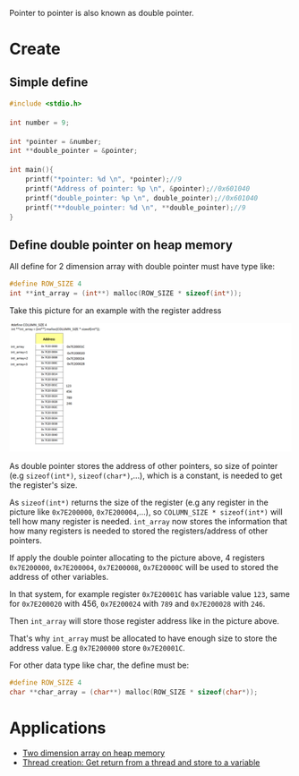 Pointer to pointer is also known as double pointer.

# Create

## Simple define

```c
#include <stdio.h>

int number = 9;

int *pointer = &number;
int **double_pointer = &pointer;

int main(){
	printf("*pointer: %d \n", *pointer);//9
	printf("Address of pointer: %p \n", &pointer);//0x601040
	printf("double_pointer: %p \n", double_pointer);//0x601040
	printf("**double_pointer: %d \n", **double_pointer);//9
}
```

## Define double pointer on heap memory

All define for 2 dimension array with double pointer must have type like:

```c
#define ROW_SIZE 4
int **int_array = (int**) malloc(ROW_SIZE * sizeof(int*));
```

Take this picture for an example with the register address

![](../../../Environment/Images/double_pointer_with_register_size.png)

As double pointer stores the address of other pointers, so size of pointer (e.g ``sizeof(int*)``, ``sizeof(char*)``,...), which is a constant, is needed to get the register's size.

As ``sizeof(int*)`` returns the size of the register (e.g any register in the picture like ``0x7E200000``, ``0x7E200004``,...), so ``COLUMN_SIZE * sizeof(int*)`` will tell how many register is needed. ``int_array`` now stores the information that how many registers is needed to stored the registers/address of other pointers.

If apply the double pointer allocating to the picture above, 4 registers ``0x7E200000``, ``0x7E200004``, ``0x7E200008``, ``0x7E20000C`` will be used to stored the address of other variables.

In that system, for example register ``0x7E20001C`` has variable value ``123``, same for ``0x7E200020`` with 456, ``0x7E200024`` with ``789`` and ``0x7E200028`` with ``246``.

Then ``int_array`` will store those register address like in the picture above.

That's why ``int_array`` must be allocated to have enough size to store the address value. E.g  ``0x7E200000`` store  ``0x7E20001C``.

For other data type like char, the define must be:

```c
#define ROW_SIZE 4
char **char_array = (char**) malloc(ROW_SIZE * sizeof(char*));
```

# Applications

* [Two dimension array on heap memory](https://github.com/TranPhucVinh/C/blob/master/Introduction/Data%20structure/Array/Two%20dimension%20array%20on%20heap%20memory.md)
* [Thread creation: Get return from a thread and store to a variable](https://github.com/TranPhucVinh/C/blob/master/Physical%20layer/Thread/Examples.md#get-return-from-a-thread-and-store-to-a-variable)
